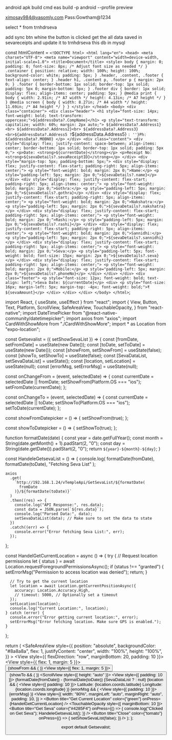 

android apk build cmd
eas build -p android --profile preview

ximosay984@vasomly.com Pass:Gowtham@1234


select * from trnhdrseva


add sync btn whine the button is clicked get the all data saved in sevareceipts and update it to trnhdrseva this db in mysql


  const htmlContent = `
    <!DOCTYPE html>
    <html lang="en">
    <head>
        <meta charset="UTF-8">
        <meta name="viewport" content="width=device-width, initial-scale=1.0">
        <title>Document</title>
        <style>
            body {
                margin: 0;
                padding: 0;
                font-size: 8px; /* Adjust font size as needed */
            }
            .container {
                position: relative;
                width: 100%;
                height: 100%;
                background-color: white;
                padding: 5px;
            }
            .header, .content, .footer {
                text-align: center;
            }
            .header h1, .content p, .footer p {
                margin: 2px 0;
            }
            .footer {
                border-bottom: 1px solid;
                border-top: 1px solid;
                padding: 5px 0;
                margin-bottom: 5px;
            }
            .footer div {
                border: 1px solid;
                display: flex;
                align-items: center;
                padding: 5px;
            }
            @media print {
                body {
                    width: 2.91in; /* A7 width */
                    height: 4.13in; /* A7 height */
                }
            }
            @media screen {
                body {
                    width: 8.27in; /* A4 width */
                    height: 11.69in; /* A4 height */
                }
            }
        </style>
    </head>
    <body>
        <div class="container">
            <div class="header">
                <h1 style="font-size: 14px; font-weight: bold; text-transform: uppercase;">${addressData?.CompName}</h1>
                <p style="text-transform: capitalize; width: 60%; margin: 2px auto;">
                    ${addressData?.Address1} <br> ${addressData?.Address2}<br> ${addressData?.Address3} <br>${addressData?.Address5 ? `${addressData.Address5} ` : ''}Ph: ${addressData?.MOBNO}
                </p>
            </div>
            <div class="content">
                <div style="display: flex; justify-content: space-between; align-items: center; border-bottom: 1px solid; border-top: 1px solid; padding: 5px 0;">
                    <p>Date: <strong>${currentDate}</strong></p>
                    <p>Receipt No: <strong>${sevaDetails?.sevaReceiptID}</strong></p>
                </div>
                <div style="margin-top: 5px; padding-bottom: 5px;">
                    <div style="display: flex; justify-content: flex-start; padding-right: 5px; align-items: center;">
                        <p style="font-weight: bold; margin: 2px 0;">Name:</p>
                        <p style="padding-left: 5px; margin: 2px 0;">${sevaDetails?.name}</p>
                    </div>
                    <div style="display: flex; justify-content: flex-start; padding-right: 5px; align-items: center;">
                        <p style="font-weight: bold; margin: 2px 0;">Gothra:</p>
                        <p style="padding-left: 5px; margin: 2px 0;">${sevaDetails?.gothra}</p>
                    </div>
                    <div style="display: flex; justify-content: flex-start; padding-right: 5px; align-items: center;">
                        <p style="font-weight: bold; margin: 2px 0;">Nakshatra:</p>
                        <p style="padding-left: 5px; margin: 2px 0;">${sevaDetails?.nakshatra}</p>
                    </div>
                    <div style="display: flex; justify-content: flex-start; padding-right: 5px; align-items: center;">
                        <p style="font-weight: bold; margin: 2px 0;">Rashi:</p>
                        <p style="padding-left: 5px; margin: 2px 0;">${sevaDetails?.rashi}</p>
                    </div>
                    <div style="display: flex; justify-content: flex-start; padding-right: 5px; align-items: center;">
                        <p style="font-weight: bold; margin: 2px 0;">Sannidhi:</p>
                        <p style="padding-left: 5px; margin: 2px 0;">${sevaDetails?.sannidhi}</p>
                    </div>
                    <div style="display: flex; justify-content: flex-start; padding-right: 5px; align-items: center;">
                        <p style="font-weight: bold; margin: 2px 0;">Seva:</p>
                        <p style="padding-left: 5px; font-weight: bold; font-size: 15px; margin: 2px 0;">${sevaDetails?.seva}</p>
                    </div>
                    <div style="display: flex; justify-content: flex-start; padding-right: 5px; align-items: center;">
                        <p style="font-weight: bold; margin: 2px 0;">Mobile:</p>
                        <p style="padding-left: 5px; margin: 2px 0;">${sevaDetails?.phoneNo}</p>
                    </div>
                </div>
            </div>
            <div class="footer">
                <p style="font-size: 12px; font-weight: bold; text-align: left;">Seva Date: ${currentDate}</p>
                <div>
                    <p style="font-size: 16px; margin-left: 5px; margin-top: -4px; font-weight: bold;">₹${sevaAmount}</p>
                </div>
            </div>
        </div>
    </body>
    </html>
    `;




import React, { useState, useEffect } from "react";
import {
  View,
  Button,
  Text,
  Platform,
  ScrollView,
  SafeAreaView,
  TouchableOpacity,
} from "react-native";
import DateTimePicker from "@react-native-community/datetimepicker";
import axios from "axios";
import CardWithShowMore from "./CardWithShowMore";
import * as Location from "expo-location";

const Getsevalist = ({ setShowSevaList }) => {
  const [fromDate, setFromDate] = useState(new Date());
  const [toDate, setToDate] = useState(new Date());
  const [showFrom, setShowFrom] = useState(false);
  const [showTo, setShowTo] = useState(false);
  const [SevaDataList, setSevaDataList] = useState();
  const [location, setLocation] = useState(null);
  const [errorMsg, setErrorMsg] = useState(null);

  const onChangeFrom = (event, selectedDate) => {
    const currentDate = selectedDate || fromDate;
    setShowFrom(Platform.OS === "ios");
    setFromDate(currentDate);
  };

  const onChangeTo = (event, selectedDate) => {
    const currentDate = selectedDate || toDate;
    setShowTo(Platform.OS === "ios");
    setToDate(currentDate);
  };

  const showFromDatepicker = () => {
    setShowFrom(true);
  };

  const showToDatepicker = () => {
    setShowTo(true);
  };

  function formatDate(date) {
    const year = date.getFullYear();
    const month = String(date.getMonth() + 1).padStart(2, "0");
    const day = String(date.getDate()).padStart(2, "0");
    return `${year}-${month}-${day}`;
  }

  const HandeleGetsevaList = () => {
    console.log(
      formatDate(fromDate),
      formatDate(toDate),
      "Fetching Seva List"
    );

    axios
      .get(
        `http://192.168.1.24/vTempleApi/GetSevaList/${formatDate(
          fromDate
        )}/${formatDate(toDate)}`
      )
      .then((res) => {
        console.log("API Response:", res.data);
        const data = JSON.parse(`${res.data}`);
        console.log("Parsed Data:", data);
        setSevaDataList(data); // Make sure to set the data to state
      })
      .catch((err) => {
        console.error("Error fetching Seva List:", err);
      });
  };

  const HandelGetCurrentLocation = async () => {
    try {
      // Request location permissions
      let { status } = await Location.requestForegroundPermissionsAsync();
      if (status !== "granted") {
        setErrorMsg("Permission to access location was denied");
        return;
      }

      // Try to get the current location
      let location = await Location.getCurrentPositionAsync({
        accuracy: Location.Accuracy.High,
        // timeout: 5000, // Optionally set a timeout
      });
      setLocation(location);
      console.log("Current Location:", location);
    } catch (error) {
      console.error("Error getting current location:", error);
      setErrorMsg("Error fetching location. Make sure GPS is enabled.");
    }
  };

  return (
    <SafeAreaView
      style={{
        position: "absolute",
        backgroundColor: "#8a8a8a",
        flex: 1,
        justifyContent: "center",
        width: "100%",
        height: "100%",
      }}
    >
      <View style={{ flexDirection: "row", marginBottom: 20, padding: 10 }}>
        <View style={{ flex: 1, margin: 5 }}>
          <Button onPress={showFromDatepicker} title="Select From Date" />
          {showFrom && (
            <DateTimePicker
              testID="dateTimePickerFrom"
              value={fromDate}
              mode="date"
              display="default"
              onChange={onChangeFrom}
            />
          )}
        </View>
        <View style={{ flex: 1, margin: 5 }}>
          <Button onPress={showToDatepicker} title="Select To Date" />
          {showTo && (
            <DateTimePicker
              testID="dateTimePickerTo"
              value={toDate}
              mode="date"
              display="default"
              onChange={onChangeTo}
            />
          )}
        </View>
      </View>
      <ScrollView style={{ height: "auto" }}>
        <View style={{ padding: 10 }}>
          <Text>
            {formatDate(fromDate)} - {formatDate(toDate)}
          </Text>
          {SevaDataList ? <CardWithShowMore data={SevaDataList} /> : null}
        </View>
        {location && (
          <View style={{ padding: 10 }}>
            <Text>Latitude: {location.coords.latitude}</Text>
            <Text>Longitude: {location.coords.longitude}</Text>
          </View>
        )}
        {errorMsg && (
          <View style={{ padding: 10 }}>
            <Text>{errorMsg}</Text>
          </View>
        )}
      </ScrollView>
      <View
        style={{
          width: "80%",
          marginLeft: "auto",
          marginRight: "auto",
          padding: 10,
        }}
      >
        <Button
          title="Get Current Location"
          color={"green"}
          onPress={HandelGetCurrentLocation}
        />
        <TouchableOpacity style={{ marginBottom: 10 }}>
          <Button
            title="Get Seva"
            color={"#4285F4"}
            onPress={() => {
              console.log("Clicked on Get Seva");
              HandeleGetsevaList();
            }}
          />
        </TouchableOpacity>
        <Button
          title="Close"
          color={"tomato"}
          onPress={() => {
            setShowSevaList(false);
          }}
        />
      </View>
    </SafeAreaView>
  );
};

export default Getsevalist;

